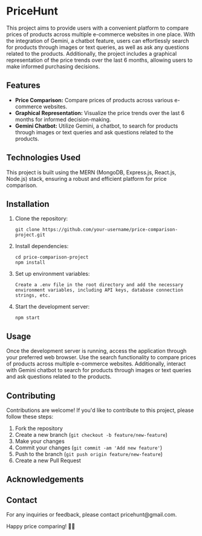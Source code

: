 
  <h1>PriceHunt</h1>

  <p>This project aims to provide users with a convenient platform to compare prices of products across multiple e-commerce websites in one place. With the integration of Gemini, a chatbot feature, users can effortlessly search for products through images or text queries, as well as ask any questions related to the products. Additionally, the project includes a graphical representation of the price trends over the last 6 months, allowing users to make informed purchasing decisions.</p>

  <h2>Features</h2>

  <ul>
    <li><strong>Price Comparison:</strong> Compare prices of products across various e-commerce websites.</li>
    <li><strong>Graphical Representation:</strong> Visualize the price trends over the last 6 months for informed decision-making.</li>
    <li><strong>Gemini Chatbot:</strong> Utilize Gemini, a chatbot, to search for products through images or text queries and ask questions related to the products.</li>
  </ul>

  <h2>Technologies Used</h2>

  <p>This project is built using the MERN (MongoDB, Express.js, React.js, Node.js) stack, ensuring a robust and efficient platform for price comparison.</p>

  <h2>Installation</h2>

  <ol>
    <li>Clone the repository:</li>
    <pre><code>git clone https://github.com/your-username/price-comparison-project.git</code></pre>
    <li>Install dependencies:</li>
    <pre><code>cd price-comparison-project
npm install</code></pre>
    <li>Set up environment variables:</li>
    <pre><code>Create a .env file in the root directory and add the necessary environment variables, including API keys, database connection strings, etc.</code></pre>
    <li>Start the development server:</li>
    <pre><code>npm start</code></pre>
  </ol>

  <h2>Usage</h2>

  <p>Once the development server is running, access the application through your preferred web browser. Use the search functionality to compare prices of products across multiple e-commerce websites. Additionally, interact with Gemini chatbot to search for products through images or text queries and ask questions related to the products.</p>

  <h2>Contributing</h2>

  <p>Contributions are welcome! If you'd like to contribute to this project, please follow these steps:</p>
  <ol>
    <li>Fork the repository</li>
    <li>Create a new branch (<code>git checkout -b feature/new-feature</code>)</li>
    <li>Make your changes</li>
    <li>Commit your changes (<code>git commit -am 'Add new feature'</code>)</li>
    <li>Push to the branch (<code>git push origin feature/new-feature</code>)</li>
    <li>Create a new Pull Request</li>
  </ol>

  <h2>Acknowledgements</h2>



  <h2>Contact</h2>

  <p>For any inquiries or feedback, please contact pricehunt@gmail.com.</p>

  <p>Happy price comparing! 🛒🚀</p>
